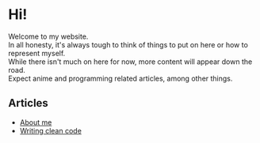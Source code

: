 # Hi!

Welcome to my website.  
In all honesty, it's always tough to think of things to put on here or how to represent myself.  
While there isn't much on here for now, more content will appear down the road.  
Expect anime and programming related articles, among other things.

## Articles

- [About me](https://merijnhendriks.github.io/?page=about)
- [Writing clean code](https://merijnhendriks.github.io/?page=codestylepreference)
